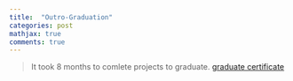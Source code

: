 ```yaml
---
title:  "Outro-Graduation"
categories: post
mathjax: true
comments: true
---
```


>It took 8 months to comlete projects to graduate. 
>[graduate certificate](https://graduation.udacity.com/confirm/5R7RH56H)

